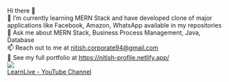 Hi there 👋 </br>
🌱 I’m currently learning MERN Stack and have developed clone of major applications like Facebook, Amazon, WhatsApp available in my repositories </br>
💬 Ask me about MERN Stack, Business Process Management, Java, Database</br>
📫 Reach out to me at nitish.corporate94@gmail.com</br>
💼 See my full portfolio at https://nitish-profile.netlify.app/</br>
<img src="https://lh3.googleusercontent.com/gtqlF_kRTPvsmsPx2kQTUdtuTfZfnt4SQn9Cbc0QXcuNJJjZPuUHkSQVhXDMMjA3j4P_4g=s162"></br>
<a href="https://www.youtube.com/channel/UCn1z0wb7dhFTnw_rrMrdaYw/videos">LearnLive - YouTube Channel</a>
